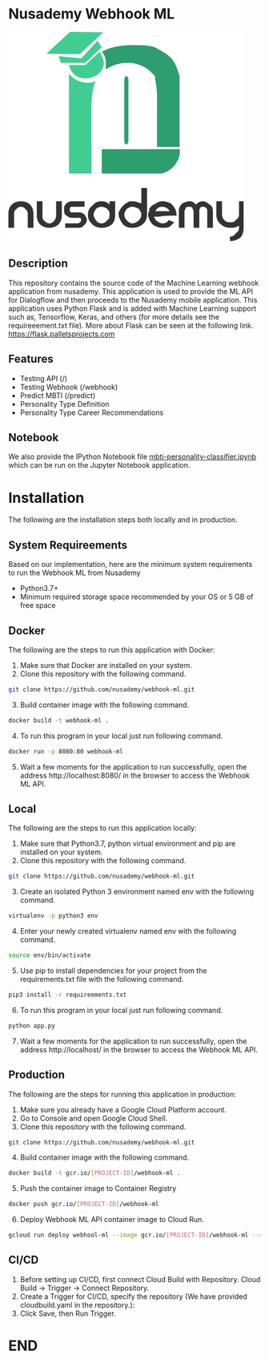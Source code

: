 # Nusademy Webhook ML

![](https://github.com/nusademy/Bangkit2021CapstoneProject/raw/main/logo/logo.png)

## Description
This repository contains the source code of the Machine Learning webhook application from nusademy. This application is used to provide the ML API for Dialogflow and then proceeds to the Nusademy mobile application. This application uses Python Flask and is added with Machine Learning support such as, Tensorflow, Keras, and others (for more details see the requireeement.txt file). More about Flask can be seen at the following link. <https://flask.palletsprojects.com>

## Features
- Testing API (/)
- Testing Webhook (/webhook)
- Predict MBTI (/predict)
- Personality Type Definition
- Personality Type Career Recommendations

## Notebook
We also provide the IPython Notebook file [mbti-personality-classifier.ipynb](https://github.com/nusademy/webhook-ml/raw/main/mbti-personality-classifier.ipynb) which can be run on the Jupyter Notebook application.


# Installation
The following are the installation steps both locally and in production.
## System Requireements
Based on our implementation, here are the minimum system requirements to run the Webhook ML from Nusademy
- Python3.7+
- Minimum required storage space recommended by your OS or 5 GB of free space

## Docker
The following are the steps to run this application with Docker:
1. Make sure that Docker are installed on your system.
2. Clone this repository with the following command.
```bash 
git clone https://github.com/nusademy/webhook-ml.git
```
3. Build container image with the following command.
```bash
docker build -t webhook-ml .
```
4. To run this program in your local just run following command.
```bash
docker run -p 8080:80 webhook-ml
```
5. Wait a few moments for the application to run successfully, open the address http://localhost:8080/ in the browser to access the Webhook ML API.


## Local
The following are the steps to run this application locally:
1. Make sure that Python3.7, python virtual environment and pip are installed on your system.
2. Clone this repository with the following command.
```bash 
git clone https://github.com/nusademy/webhook-ml.git
```
3. Create an isolated Python 3 environment named env with the following command.
```bash
virtualenv -p python3 env
```
4. Enter your newly created virtualenv named env with the following command.
```bash
source env/bin/activate
```
5. Use pip to install dependencies for your project from the requirements.txt file with the following command.
```bash
pip3 install -r requireements.txt
```
6. To run this program in your local just run following command.
```bash
python app.py
```
7. Wait a few moments for the application to run successfully, open the address http://localhost/ in the browser to access the Webhook ML API.



## Production 
The following are the steps for running this application in production:

1. Make sure you already have a Google Cloud Platform account.
2. Go to Console and open Google Cloud Shell.
3. Clone this repository with the following command.
```bash 
git clone https://github.com/nusademy/webhook-ml.git
```
4. Build container image with the following command.
```bash
docker build -t gcr.io/[PROJECT-ID]/webhook-ml .
```
5. Push the container image to Container Registry
```bash
docker push gcr.io/[PROJECT-ID]/webhook-ml
```
6. Deploy Webhook ML API container image to Cloud Run.
```bash
gcloud run deploy webhool-ml --image gcr.io/[PROJECT-ID]/webhook-ml --region us-central1 --platform managed --port 80
```

## CI/CD

1. Before setting up CI/CD, first connect Cloud Build with Repository. Cloud Build -> Trigger -> Connect Repository.
2. Create a Trigger for CI/CD, specify the repository (We have provided cloudbuild.yaml in the repository.):   
3. Click Save, then Run Trigger.

# END

